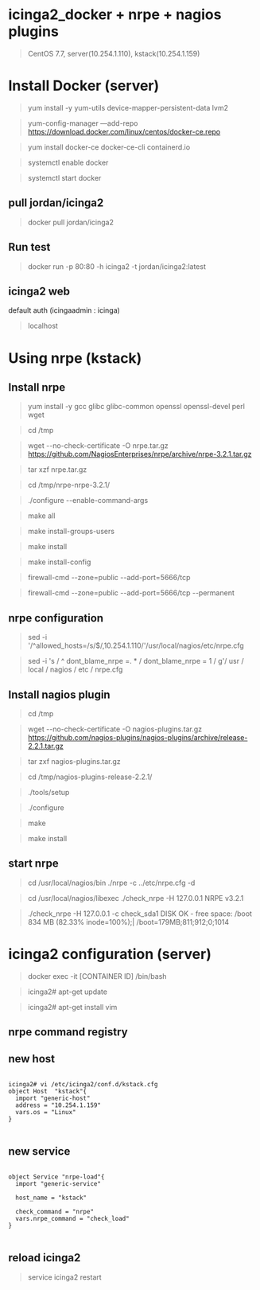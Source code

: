 # icinga2_docker + nrpe + nagios plugins

> CentOS 7.7, server(10.254.1.110), kstack(10.254.1.159)

# Install Docker (server)

> yum install -y yum-utils device-mapper-persistent-data lvm2

> yum-config-manager —add-repo https://download.docker.com/linux/centos/docker-ce.repo

> yum install docker-ce docker-ce-cli containerd.io

> systemctl enable docker

> systemctl start docker


## pull jordan/icinga2

> docker pull jordan/icinga2

## Run test

> docker run -p 80:80 -h icinga2 -t jordan/icinga2:latest


## icinga2 web
default auth (icingaadmin : icinga)
> localhost

# Using nrpe (kstack)

## Install nrpe 

> yum install -y gcc glibc glibc-common openssl openssl-devel perl wget

> cd /tmp

> wget --no-check-certificate -O nrpe.tar.gz https://github.com/NagiosEnterprises/nrpe/archive/nrpe-3.2.1.tar.gz

> tar xzf nrpe.tar.gz

> cd /tmp/nrpe-nrpe-3.2.1/

> ./configure --enable-command-args

> make all

> make install-groups-users

> make install

> make install-config

> firewall-cmd --zone=public --add-port=5666/tcp

> firewall-cmd --zone=public --add-port=5666/tcp --permanent

## nrpe configuration

> sed -i '/^allowed_hosts=/s/$/,10.254.1.110/'/usr/local/nagios/etc/nrpe.cfg 

> sed -i 's / ^ dont_blame_nrpe =. * / dont_blame_nrpe = 1 / g'/ usr / local / nagios / etc / nrpe.cfg

## Install nagios plugin 

> cd /tmp

> wget --no-check-certificate -O nagios-plugins.tar.gz https://github.com/nagios-plugins/nagios-plugins/archive/release-2.2.1.tar.gz

> tar zxf nagios-plugins.tar.gz

> cd /tmp/nagios-plugins-release-2.2.1/

> ./tools/setup

> ./configure

> make

> make install

## start nrpe
> cd /usr/local/nagios/bin
> ./nrpe -c ../etc/nrpe.cfg -d

> cd /usr/local/nagios/libexec
> ./check_nrpe -H 127.0.0.1
> NRPE v3.2.1

> ./check_nrpe -H 127.0.0.1 -c check_sda1
> DISK OK - free space: /boot 834 MB (82.33% inode=100%);| /boot=179MB;811;912;0;1014


# icinga2 configuration (server)

> docker exec -it  [CONTAINER ID] /bin/bash

> icinga2# apt-get update

> icinga2# apt-get install vim

## nrpe command registry

## new host
<pre>
<code>
icinga2# vi /etc/icinga2/conf.d/kstack.cfg
object Host  "kstack"{
  import "generic-host"
  address = "10.254.1.159"
  vars.os = "Linux"
}
</code>
</pre>


## new service
<pre>
<code>
object Service "nrpe-load"{
  import "generic-service"
  
  host_name = "kstack"
  
  check_command = "nrpe"
  vars.nrpe_command = "check_load"
}
</code>
</pre>

## reload icinga2
> service icinga2 restart



